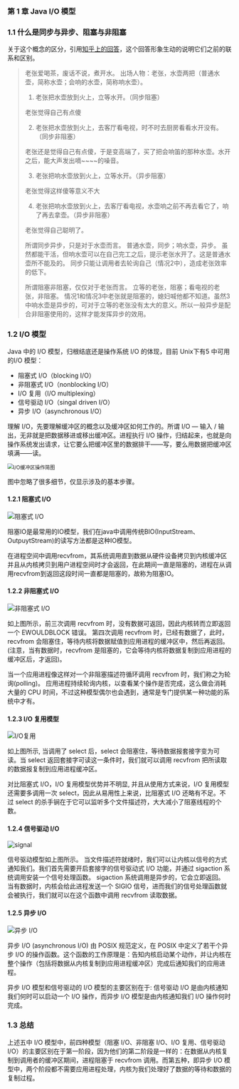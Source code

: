 ### 第 1 章 Java I/O 模型

### 1.1 什么是同步与异步、阻塞与非阻塞

关于这个概念的区分，引用[知乎上的回答](https://www.zhihu.com/question/19732473/answer/23434554)，这个回答形象生动的说明它们之前的联系和区别。

>老张爱喝茶，废话不说，煮开水。
>出场人物：老张，水壶两把（普通水壶，简称水壶；会响的水壶，简称响水壶）。
>
>1. 老张把水壶放到火上，立等水开。（同步阻塞）
>
>老张觉得自己有点傻
>
>2. 老张把水壶放到火上，去客厅看电视，时不时去厨房看看水开没有。（同步非阻塞）
>
>老张还是觉得自己有点傻，于是变高端了，买了把会响笛的那种水壶。水开之后，能大声发出嘀~~~~的噪音。
>
>3. 老张把响水壶放到火上，立等水开。（异步阻塞）
>
>老张觉得这样傻等意义不大
>
>4. 老张把响水壶放到火上，去客厅看电视，水壶响之前不再去看它了，响了再去拿壶。（异步非阻塞）
>
>老张觉得自己聪明了。
>
>所谓同步异步，只是对于水壶而言。
>普通水壶，同步；响水壶，异步。
>虽然都能干活，但响水壶可以在自己完工之后，提示老张水开了。这是普通水壶所不能及的。
>同步只能让调用者去轮询自己（情况2中），造成老张效率的低下。
>
>所谓阻塞非阻塞，仅仅对于老张而言。
>立等的老张，阻塞；看电视的老张，非阻塞。
>情况1和情况3中老张就是阻塞的，媳妇喊他都不知道。虽然3中响水壶是异步的，可对于立等的老张没有太大的意义。所以一般异步是配合非阻塞使用的，这样才能发挥异步的效用。

### 1.2 I/O 模型

Java 中的 I/O 模型，归根结底还是操作系统 I/O 的体现，目前 Unix下有5 中可用的I/O 模型：

- 阻塞式 I/O（blocking I/O）
- 非阻塞式 I/O（nonblocking I/O）
- I/O 复用（I/O multiplexing）
- 信号驱动 I/O（singal driven I/O）
- 异步 I/O（asynchronous I/O）

理解 I/O，先要理解缓冲区的概念以及缓冲区如何工作的。所谓 I/O — 输入 / 输出，无非就是把数据移进或移出缓冲区。进程执行 I/O 操作，归结起来，也就是向操作系统发出请求，让它要么把缓冲区里的数据排干——写，要么用数据把缓冲区填满——读。

<img src="./pictures/io1.png" alt="I/O缓冲区操作简图" style="zoom:80%;" />

图中忽略了很多细节，仅显示涉及的基本步骤。

#### 1.2.1 阻塞式 I/O

![阻塞式 I/O](./pictures/blockingio.png)

阻塞IO是最常用的IO模型，我们在java中调用传统BIO(InputStream、OutpuytStream)的读写方法都是这种IO模型。

在进程空间中调用recvfrom，其系统调用直到数据从硬件设备拷贝到内核缓冲区并且从内核拷贝到用户进程空间时才会返回，在此期间一直是阻塞的，进程在从调用recvfrom到返回这段时间一直都是阻塞的，故称为阻塞IO。

#### 1.2.2 非阻塞式 I/O

![非阻塞式 I/O](./pictures/noblockingio.png)

如上图所示，前三次调用 recvfrom 时，没有数据可返回，因此内核转而立即返回一个 EWOULDBLOCK 错误。 第四次调用 recvfrom 时，已经有数据了，此时，recvfrom 会阻塞住，等待内核将数据赋值到应用进程的缓冲区中，然后再返回。(注意，当有数据时，recvfrom 是阻塞的，它会等待内核将数据复制到应用进程的缓冲区后，才返回)。

当一个应用进程像这样对一个非阻塞描述符循环调用 recvfrom 时，我们称之为轮询(polling)。 应用进程持续轮询内核，以查看某个操作是否完成，这么做会消耗大量的 CPU 时间，不过这种模型偶尔也会遇到，通常是专门提供某一种功能的系统中才有。

#### 1.2.3 I/O 复用模型

![I/O复用](./pictures/multiplexing.png)

如上图所示, 当调用了 select 后，select 会阻塞住，等待数据报套接字变为可读。当 select 返回套接字可读这一条件时，我们就可以调用 recvfrom 把所读取的数据报复制到应用进程缓冲区。

对比阻塞式 I/O，I/O 复用模型优势并不明显, 并且从使用方式来说，I/O 复用模型还需要多调用一次 select，因此从易用性上来说，比阻塞式 I/O 还略有不足。不过 select 的杀手锏在于它可以监听多个文件描述符，大大减小了阻塞线程的个数。

#### 1.2.4 信号驱动 I/O

![signal](./pictures/signal.png)

信号驱动模型如上图所示。 当文件描述符就绪时，我们可以让内核以信号的方式通知我们。我们首先需要开启套接字的信号驱动式 I/O 功能，并通过 sigaction 系统调用安装一个信号处理函数。 sigaction 系统调用是异步的，它会立即返回。 当有数据时，内核会给此进程发送一个 SIGIO 信号，进而我们的信号处理函数就会被执行，我们就可以在这个函数中调用 recvfrom 读取数据。

#### 1.2.5 异步 I/O

![异步 I/O](./pictures/asy.png)

异步 I/O (asynchronous I/O) 由 POSIX 规范定义，在 POSIX 中定义了若干个异步 I/O 的操作函数。这个函数的工作原理是：告知内核启动某个动作，并让内核在整个操作（包括将数据从内核复制到应用进程缓冲区）完成后通知我们的应用进程。

异步 I/O 模型和信号驱动的 I/O 模型的主要区别在于: 信号驱动 I/O 是由内核通知我们何时可以启动一个 I/O 操作，而异步 I/O 模型是由内核通知我们 I/O 操作何时完成。

### 1.3 总结

上述五中 I/O 模型中，前四种模型（阻塞 I/O、非阻塞 I/O、I/O 复用、信号驱动 I/O）的主要区别在于第一阶段，因为他们的第二阶段是一样的：在数据从内核复制到调用者的缓冲区期间，进程阻塞于 recvfrom 调用。而第五种，即异步 I/O 模型中，两个阶段都不需要应用进程处理，内核为我们处理好了数据的等待和数据的复制过程。
